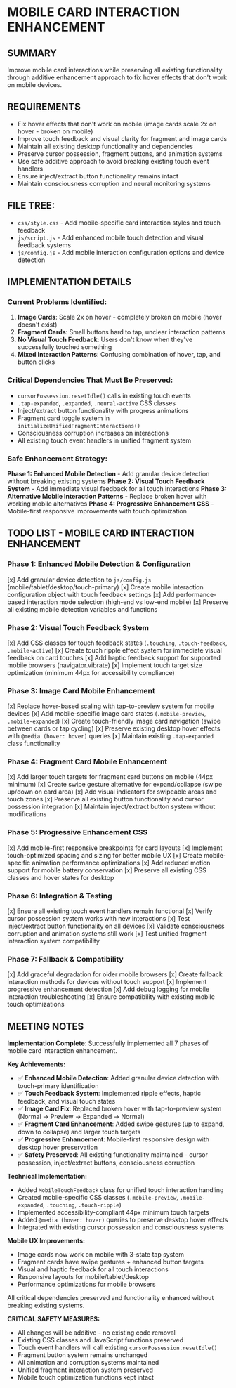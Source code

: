 # MOBILE CARD INTERACTION ENHANCEMENT

## SUMMARY
Improve mobile card interactions while preserving all existing functionality through additive enhancement approach to fix hover effects that don't work on mobile devices.

## REQUIREMENTS
- Fix hover effects that don't work on mobile (image cards scale 2x on hover - broken on mobile)
- Improve touch feedback and visual clarity for fragment and image cards
- Maintain all existing desktop functionality and dependencies
- Preserve cursor possession, fragment buttons, and animation systems
- Use safe additive approach to avoid breaking existing touch event handlers
- Ensure inject/extract button functionality remains intact
- Maintain consciousness corruption and neural monitoring systems

## FILE TREE:
- `css/style.css` - Add mobile-specific card interaction styles and touch feedback
- `js/script.js` - Add enhanced mobile touch detection and visual feedback systems
- `js/config.js` - Add mobile interaction configuration options and device detection

## IMPLEMENTATION DETAILS

### Current Problems Identified:
1. **Image Cards**: Scale 2x on hover - completely broken on mobile (hover doesn't exist)
2. **Fragment Cards**: Small buttons hard to tap, unclear interaction patterns
3. **No Visual Touch Feedback**: Users don't know when they've successfully touched something
4. **Mixed Interaction Patterns**: Confusing combination of hover, tap, and button clicks

### Critical Dependencies That Must Be Preserved:
- `cursorPossession.resetIdle()` calls in existing touch events
- `.tap-expanded`, `.expanded`, `.neural-active` CSS classes
- Inject/extract button functionality with progress animations
- Fragment card toggle system in `initializeUnifiedFragmentInteractions()`
- Consciousness corruption increases on interactions
- All existing touch event handlers in unified fragment system

### Safe Enhancement Strategy:
**Phase 1: Enhanced Mobile Detection** - Add granular device detection without breaking existing systems
**Phase 2: Visual Touch Feedback System** - Add immediate visual feedback for all touch interactions
**Phase 3: Alternative Mobile Interaction Patterns** - Replace broken hover with working mobile alternatives
**Phase 4: Progressive Enhancement CSS** - Mobile-first responsive improvements with touch optimization

## TODO LIST - MOBILE CARD INTERACTION ENHANCEMENT

### Phase 1: Enhanced Mobile Detection & Configuration
[x] Add granular device detection to `js/config.js` (mobile/tablet/desktop/touch-primary)
[x] Create mobile interaction configuration object with touch feedback settings
[x] Add performance-based interaction mode selection (high-end vs low-end mobile)
[x] Preserve all existing mobile detection variables and functions

### Phase 2: Visual Touch Feedback System  
[x] Add CSS classes for touch feedback states (`.touching`, `.touch-feedback`, `.mobile-active`)
[x] Create touch ripple effect system for immediate visual feedback on card touches
[x] Add haptic feedback support for supported mobile browsers (navigator.vibrate)
[x] Implement touch target size optimization (minimum 44px for accessibility compliance)

### Phase 3: Image Card Mobile Enhancement
[x] Replace hover-based scaling with tap-to-preview system for mobile devices
[x] Add mobile-specific image card states (`.mobile-preview`, `.mobile-expanded`)
[x] Create touch-friendly image card navigation (swipe between cards or tap cycling)
[x] Preserve existing desktop hover effects with `@media (hover: hover)` queries
[x] Maintain existing `.tap-expanded` class functionality

### Phase 4: Fragment Card Mobile Enhancement
[x] Add larger touch targets for fragment card buttons on mobile (44px minimum)
[x] Create swipe gesture alternative for expand/collapse (swipe up/down on card area)
[x] Add visual indicators for swipeable areas and touch zones
[x] Preserve all existing button functionality and cursor possession integration
[x] Maintain inject/extract button system without modifications

### Phase 5: Progressive Enhancement CSS
[x] Add mobile-first responsive breakpoints for card layouts
[x] Implement touch-optimized spacing and sizing for better mobile UX
[x] Create mobile-specific animation performance optimizations
[x] Add reduced motion support for mobile battery conservation
[x] Preserve all existing CSS classes and hover states for desktop

### Phase 6: Integration & Testing
[x] Ensure all existing touch event handlers remain functional
[x] Verify cursor possession system works with new interactions
[x] Test inject/extract button functionality on all devices
[x] Validate consciousness corruption and animation systems still work
[x] Test unified fragment interaction system compatibility

### Phase 7: Fallback & Compatibility
[x] Add graceful degradation for older mobile browsers
[x] Create fallback interaction methods for devices without touch support
[x] Implement progressive enhancement detection
[x] Add debug logging for mobile interaction troubleshooting
[x] Ensure compatibility with existing mobile touch optimizations

## MEETING NOTES
**Implementation Complete**: Successfully implemented all 7 phases of mobile card interaction enhancement.

**Key Achievements:**
- ✅ **Enhanced Mobile Detection**: Added granular device detection with touch-primary identification
- ✅ **Touch Feedback System**: Implemented ripple effects, haptic feedback, and visual touch states
- ✅ **Image Card Fix**: Replaced broken hover with tap-to-preview system (Normal → Preview → Expanded → Normal)
- ✅ **Fragment Card Enhancement**: Added swipe gestures (up to expand, down to collapse) and larger touch targets
- ✅ **Progressive Enhancement**: Mobile-first responsive design with desktop hover preservation
- ✅ **Safety Preserved**: All existing functionality maintained - cursor possession, inject/extract buttons, consciousness corruption

**Technical Implementation:**
- Added `MobileTouchFeedback` class for unified touch interaction handling
- Created mobile-specific CSS classes (`.mobile-preview`, `.mobile-expanded`, `.touching`, `.touch-ripple`)
- Implemented accessibility-compliant 44px minimum touch targets
- Added `@media (hover: hover)` queries to preserve desktop hover effects
- Integrated with existing cursor possession and consciousness systems

**Mobile UX Improvements:**
- Image cards now work on mobile with 3-state tap system
- Fragment cards have swipe gestures + enhanced button targets
- Visual and haptic feedback for all touch interactions
- Responsive layouts for mobile/tablet/desktop
- Performance optimizations for mobile browsers

All critical dependencies preserved and functionality enhanced without breaking existing systems.

**CRITICAL SAFETY MEASURES:**
- All changes will be additive - no existing code removal
- Existing CSS classes and JavaScript functions preserved
- Touch event handlers will call existing `cursorPossession.resetIdle()`
- Fragment button system remains unchanged
- All animation and corruption systems maintained
- Unified fragment interaction system preserved
- Mobile touch optimization functions kept intact 